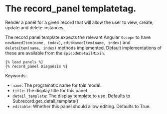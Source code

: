 # The record_panel templatetag.

Render a panel for a given record that will allow the user to view, create, update and delete instances.

The record panel template expects the relevant Angular `$scope` to have `newNamedItem(name, index)`,
`editNamedItem(name, index)` and `deleteItem(name, index)` methods implemented. Default 
implementations of these are available from the `EpisodeDetailMixin`.

    {% load panels %}
    {% record_panel Diagnosis %}

Keywords:

* `name`: The programatic name for this model.
* `title`: The display title for this panel
* `detail_template`: The display template to use. Defaults to Subrecord.get_detail_template()
* `editable`: Whether this panel should allow editing. Defaults to True.

